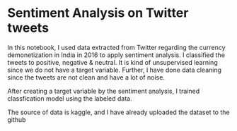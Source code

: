 # Sentiment Analysis on Twitter tweets

In this notebook, I  used data extracted from Twitter regarding the currency demonetization in India in 2016 to apply sentiment analysis. I  classified the tweets to positive, negative & neutral. It is kind of unsupervised learning since we do not have a target variable. Further, I have done data cleaning since the tweets are not clean and have a lot of noise.

After creating a target variable by the sentiment analysis, I  trained classfication model using the labeled data.

The source of data is kaggle, and I have already uploaded the dataset to the github
